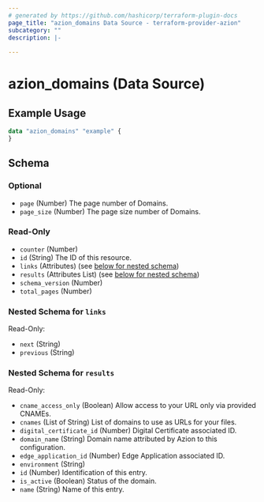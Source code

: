 ```yaml
---
# generated by https://github.com/hashicorp/terraform-plugin-docs
page_title: "azion_domains Data Source - terraform-provider-azion"
subcategory: ""
description: |-
  
---
```


# azion_domains (Data Source)



## Example Usage

```terraform
data "azion_domains" "example" {
}
```

<!-- schema generated by tfplugindocs -->
## Schema

### Optional

- `page` (Number) The page number of Domains.
- `page_size` (Number) The page size number of Domains.

### Read-Only

- `counter` (Number)
- `id` (String) The ID of this resource.
- `links` (Attributes) (see [below for nested schema](#nestedatt--links))
- `results` (Attributes List) (see [below for nested schema](#nestedatt--results))
- `schema_version` (Number)
- `total_pages` (Number)

<a id="nestedatt--links"></a>
### Nested Schema for `links`

Read-Only:

- `next` (String)
- `previous` (String)


<a id="nestedatt--results"></a>
### Nested Schema for `results`

Read-Only:

- `cname_access_only` (Boolean) Allow access to your URL only via provided CNAMEs.
- `cnames` (List of String) List of domains to use as URLs for your files.
- `digital_certificate_id` (Number) Digital Certificate associated ID.
- `domain_name` (String) Domain name attributed by Azion to this configuration.
- `edge_application_id` (Number) Edge Application associated ID.
- `environment` (String)
- `id` (Number) Identification of this entry.
- `is_active` (Boolean) Status of the domain.
- `name` (String) Name of this entry.
